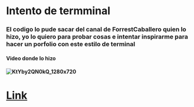 # Intento de termminal 
<h3>El codigo lo pude sacar del canal de ForrestCaballero quien lo hizo, yo lo quiero para probar cosas e intentar inspirarme para hacer un porfolio con este estilo de terminal</h3>
<h4>Video donde lo hizo<h4/>
  
![KtYby2QN0kQ_1280x720](https://github.com/julioenriqee/terminal-web/assets/124218570/cf5072b3-2657-41e6-a595-da39f6503958)


<h1><a href="https://www.youtube.com/watch?v=KtYby2QN0kQ" target="_blanck">Link<a/><h1/>

